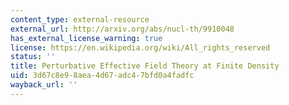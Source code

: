 ```yaml
---
content_type: external-resource
external_url: http://arxiv.org/abs/nucl-th/9910048
has_external_license_warning: true
license: https://en.wikipedia.org/wiki/All_rights_reserved
status: ''
title: Perturbative Effective Field Theory at Finite Density
uid: 3d67c8e9-8aea-4d67-adc4-7bfd0a4fadfc
wayback_url: ''
---
```

